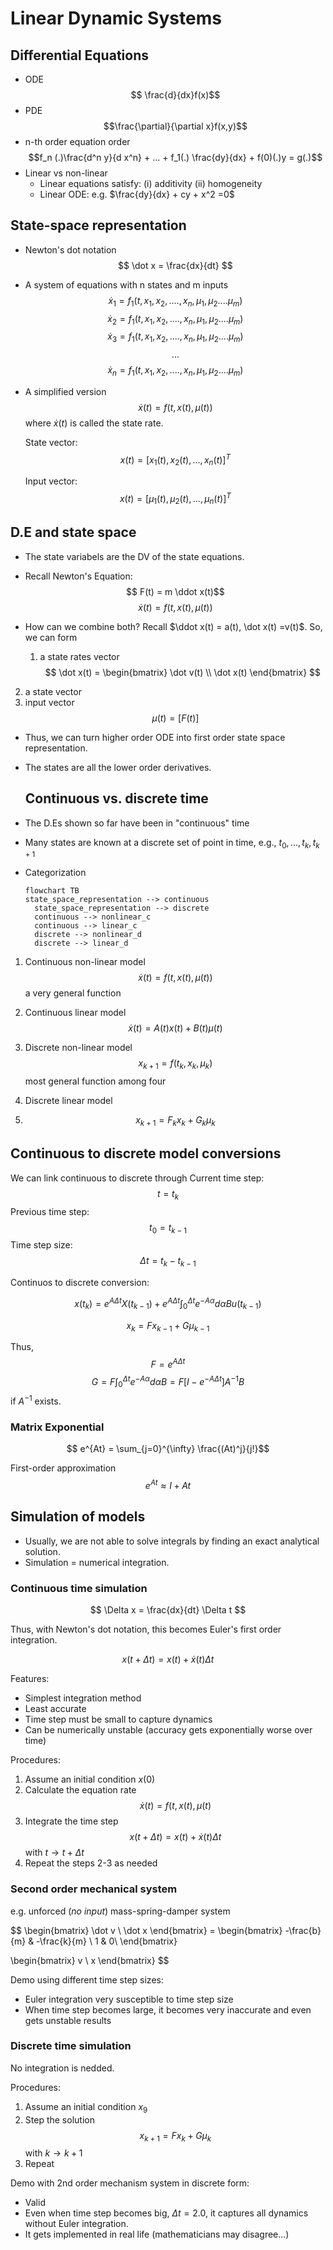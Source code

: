 # Linear Dynamic Systems
## Differential Equations
* ODE 
  $$ \frac{d}{dx}f(x)$$
* PDE 
  $$\frac{\partial}{\partial x}f(x,y)$$
* n-th order equation order
  $$f_n (.)\frac{d^n y}{d x^n} + ... + f_1(.) \frac{dy}{dx} + f(0)(.)y = g(.)$$
* Linear vs non-linear
  + Linear equations satisfy: (i) additivity (ii) homogeneity 
  + Linear ODE: e.g. $\frac{dy}{dx} + cy + x^2 =0$

## State-space representation 
* Newton's dot notation
  $$ \dot x = \frac{dx}{dt} $$

* A system of equations with n states and m inputs
  $$ \dot x_1  = f_1 (t, x_1, x_2, ...., x_n, \mu_1, \mu_2 .... \mu_m)$$
  $$ \dot x_2  = f_1 (t, x_1, x_2, ...., x_n, \mu_1, \mu_2 .... \mu_m)$$
  $$ \dot x_3  = f_1 (t, x_1, x_2, ...., x_n, \mu_1, \mu_2 .... \mu_m)$$
  $$...$$
  $$ \dot x_n  = f_1 (t, x_1, x_2, ...., x_n, \mu_1, \mu_2 .... \mu_m)$$

* A simplified version 
  $$ \dot x(t) = f(t, x(t), \mu(t))$$
  where $\dot x(t)$ is called the state rate.

  State vector:
  $$ x(t) = [x_1(t), x_2(t), ..., x_n(t)]^T $$

  Input vector:
  $$ x(t) = [\mu_1(t), \mu_2(t), ..., \mu_n(t)]^T $$

## D.E and state space
* The state variabels are the DV of the state equations.
* Recall Newton's Equation:
  $$ F(t) = m \ddot x(t)$$
  $$ \dot x(t) = f(t, x(t), \mu(t))$$
* How can we combine both?
  Recall $\ddot x(t) = a(t), \dot x(t) =v(t)$.
  So, we can form 
  
  1. a state rates vector
$$
\dot x(t) = \begin{bmatrix}
\dot v(t) \\ 
\dot x(t)
\end{bmatrix}
$$
2. a state vector
3. input vector
$$ \mu(t) = [F(t)]$$

* Thus, we can turn higher order ODE into first order state space representation.
* The states are all the lower order derivatives. 
  
  ## Continuous vs. discrete time
* The D.Es shown so far have been in "continuous" time
* Many states are known at a discrete set of point in time, e.g., $t_0, ..., t_k, t_{k+1}$

* Categorization 
  ```mermaid 
  flowchart TB
  state_space_representation --> continuous
    state_space_representation --> discrete
    continuous --> nonlinear_c
    continuous --> linear_c
    discrete --> nonlinear_d
    discrete --> linear_d
  ```
1. Continuous non-linear model
$$ \dot x(t)  = f(t, x(t), \mu(t)) $$ 
a very general function

2. Continuous linear model
 $$ \dot x(t)  = A(t) x(t) + B(t) \mu(t) $$ 

3. Discrete non-linear model
$$ x_{k+1} = f(t_k, x_k, \mu_k)$$ 
most general function among four

4. Discrete linear model 
5. $$ x_{k+1} = F_k x_k + G_k \mu_k$$ 

## Continuous to discrete model conversions 
We can link continuous to discrete through
Current time step: 
$$ t = t_k$$
Previous time step: 
$$ t_0 = t_{k-1}$$ 
Time step size: 
$$ \Delta t = t_k - t_{k-1}$$

Continuos to discrete conversion:

$$ x(t_k) = e^{A \Delta t } X(t_{k-1}) + e^{A \Delta t} \int_0^{\Delta t} e^{-A \alpha} d \alpha B u(t_{k-1})$$

$$ x_k = F x_{k-1} + G \mu_{k-1} $$

Thus,
$$ F = e^{A \Delta t}$$
$$ G = F \int_0^{\Delta t} e^{-A \alpha} d \alpha B = F[I - e^{-A \Delta t}] A^{-1} B $$ 
if $A^{-1}$ exists.

### Matrix Exponential
$$ e^{At} = \sum_{j=0}^{\infty} \frac{(At)^j}{j!}$$

First-order approximation 
$$ e^{At} \approx I + At$$

## Simulation of models 
* Usually, we are not able to solve integrals by finding an exact analytical solution. 
* Simulation = numerical integration. 

### Continuous time simulation
$$ \Delta x = \frac{dx}{dt} \Delta t $$

Thus, with Newton's dot notation, this becomes Euler's first order integration.

$$ x(t + \Delta t) = x(t) + \dot x(t) \Delta t $$ 

Features:
* Simplest integration method
* Least accurate
* Time step must be small to capture dynamics
* Can be numerically unstable (accuracy gets exponentially worse over time)
  

Procedures:
1. Assume an initial condition $x(0)$
2. Calculate the equation rate
   $$ \dot x(t) = f(t, x(t), \mu(t) $$
3. Integrate the time step 
   $$ x(t + \Delta t) = x(t) + \dot x(t) \Delta t $$
   with $t \rightarrow t + \Delta t$
4. Repeat the steps 2-3 as needed
   

### Second order mechanical system

e.g. unforced (*no input*) mass-spring-damper system

$$
\begin{bmatrix}
\dot v \\ 
\dot x
\end{bmatrix} =
\begin{bmatrix}
-\frac{b}{m} & -\frac{k}{m} \\
1 & 0\\ 
\end{bmatrix}

\begin{bmatrix}
v \\ 
x
\end{bmatrix}
$$

Demo using different time step sizes:
* Euler integration very susceptible to time step size 
* When time step becomes large, it becomes very inaccurate and even gets unstable results


### Discrete time simulation
No integration is nedded.

Procedures:
1. Assume an initial condition $x_9$
2. Step the solution 
   $$ x_{k+1} = F x_k + G \mu_k $$
   with $k\rightarrow k+1$
3. Repeat

Demo with 2nd order mechanism system in discrete form: 
* Valid
* Even when time step becomes big, $\Delta t = 2.0$, it captures all dynamics without Euler integration. 
* It gets implemented in real life (mathematicians may disagree...)
